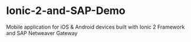 # Ionic-2-and-SAP-Demo
Mobile application for iOS &amp; Android devices built with Ionic 2 Framework and SAP Netweaver Gateway
